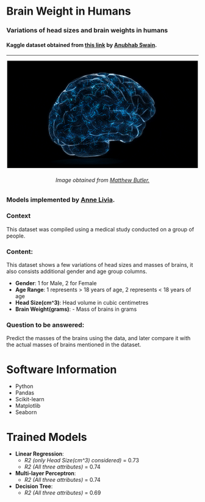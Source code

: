 # Brain Weight in Humans
<h3> Variations of head sizes and brain weights in humans </h3>
<h4> Kaggle dataset obtained from <a href="https://www.kaggle.com/anubhabswain/brain-weight-in-humans">this link</a> 
by <a href="https://www.kaggle.com/anubhabswain">Anubhab Swain</a>.</h3>

<hr/>

<p align="center"><img src="data/giphy.gif"/></p>
<h6 align="center">Image obtained from <a href="https://giphy.com/butler/">Matthew Butler.</a></h6>
  
### Models implemented by <a href="https://github.com/AnneLivia">Anne Livia</a>.

### Context

This dataset was compiled using a medical study conducted on a group of people.

### Content:

This dataset shows a few variations of head sizes and masses of brains, it also consists additional gender and age group columns.

- **Gender**: 1 for Male, 2 for Female
- **Age Range**: 1 represents > 18 years of age, 2 represents < 18 years of age
- **Head Size(cm^3)**: Head volume in cubic centimetres
- **Brain Weight(grams)**: - Mass of brains in grams

### Question to be answered:

Predict the masses of the brains using the data, and later compare it with the actual masses of brains mentioned in the dataset.

# Software Information

  - Python
  - Pandas
  - Scikit-learn
  - Matplotlib
  - Seaborn

# Trained Models 
  - **Linear Regression**: 
    - *R2 (only Head Size(cm^3) considered)* = 0.73
    - *R2 (All three attributes)* = 0.74
  - **Multi-layer Perceptron**:
    - *R2 (All three attributes)* = 0.74
  - **Decision Tree**:
    - *R2 (All three attributes)* = 0.69
